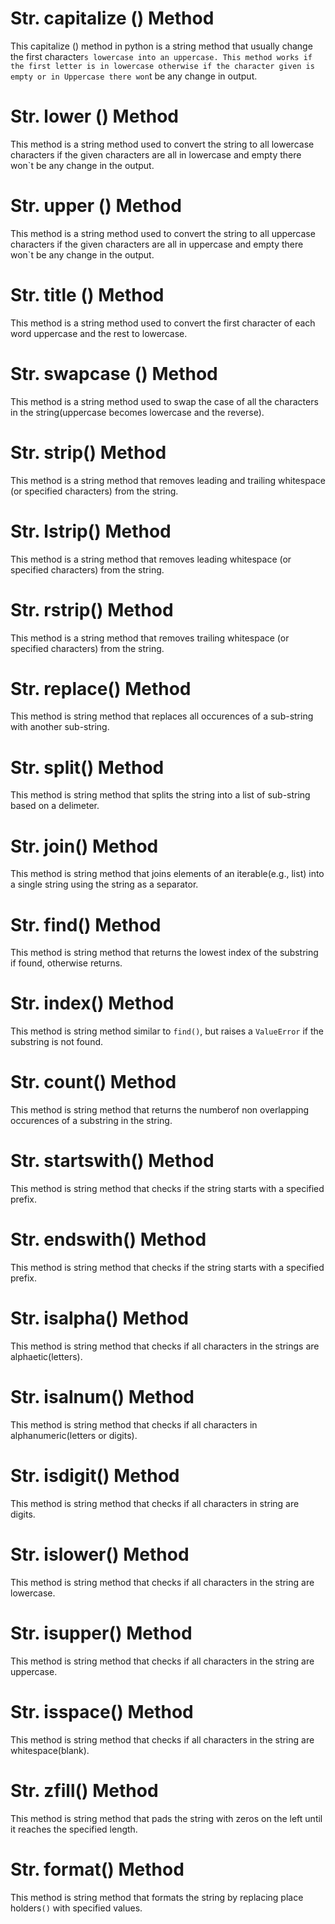 # Str. capitalize () Method
This capitalize () method in python is a string method that usually change the first character`s lowercase into an uppercase.
This method works if the first letter is in lowercase otherwise if the character given is empty or in Uppercase there won`t be any change in output.
# Str. lower () Method
This method is a string method used to convert the string to all lowercase characters if the given characters are all in lowercase and empty there won`t be any change in the output.
# Str. upper () Method
This method is a string method used to convert the string to all uppercase characters if the given characters are all in uppercase and empty there won`t be any change in the output.
# Str. title () Method
This method is a string method used to convert the first character of each word uppercase and the rest to lowercase.
# Str. swapcase () Method
This method is a string method used to swap the case of all the characters in the string(uppercase becomes lowercase and the reverse).
# Str. strip() Method
This method is a string method that removes leading and trailing whitespace (or specified characters) from the string.
# Str. lstrip() Method
This method is a string method that removes leading whitespace (or specified characters) from the string.
# Str. rstrip() Method
This method is a string method that removes trailing whitespace (or specified characters) from the string.
# Str. replace() Method
This method is string method that replaces all occurences of a sub-string with another sub-string.
# Str. split() Method
This method is string method that splits the string into a list of sub-string based on a delimeter.
# Str. join() Method
This method is string method that joins elements of an iterable(e.g., list) into a single string using the string as a separator. 
# Str. find() Method
This method is string method that returns the lowest index of the substring if found, otherwise returns. 
# Str. index() Method
This method is string method similar to `find()`, but raises a `ValueError` if the substring is not found.
# Str. count() Method
This method is string method that returns the numberof non overlapping occurences of a substring in the string.
# Str. startswith() Method
This method is string method that checks if the string starts with a specified prefix.
# Str. endswith() Method
This method is string method that checks if the string starts with a specified prefix.
# Str. isalpha() Method
This method is string method that checks if all characters in the strings are alphaetic(letters).
# Str. isalnum() Method
This method is string method that checks if all characters in alphanumeric(letters or digits).
# Str. isdigit() Method
This method is string method that checks if all characters in string are digits.
# Str. islower() Method
This method is string method that checks if all characters in the string are lowercase.
# Str. isupper() Method
This method is string method that checks if all characters in the string are uppercase.
# Str. isspace() Method
This method is string method that checks if all characters in the string are whitespace(blank).
# Str. zfill() Method
This method is string method that pads the string with zeros on the left until it reaches the specified length.
# Str. format() Method
This method is string method that formats the string by replacing place holders`()` with specified values. 